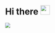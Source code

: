 # Hi there <img src="https://raw.githubusercontent.com/MartinHeinz/MartinHeinz/master/wave.gif" width="30px">

<img src="https://mir-s3-cdn-cf.behance.net/project_modules/max_1200/4ff07986208593.5d9a654e92f36.gif">






